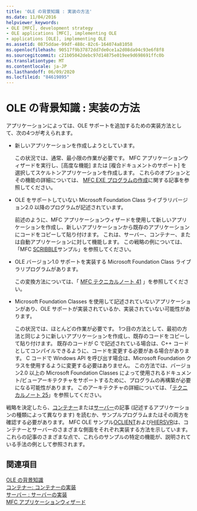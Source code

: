 ```yaml
---
title: 'OLE の背景知識 : 実装の方法'
ms.date: 11/04/2016
helpviewer_keywords:
- OLE [MFC], development strategy
- OLE applications [MFC], implementing OLE
- applications [OLE], implementing OLE
ms.assetid: 0875ddae-99df-488c-82c6-164074a81058
ms.openlocfilehash: 90517f9b37872dd7de0ce1a2d08da94c93e6f8f8
ms.sourcegitcommit: c21b05042debc97d14875e019ee9d698691ffc0b
ms.translationtype: MT
ms.contentlocale: ja-JP
ms.lasthandoff: 06/09/2020
ms.locfileid: "84619895"
---
```

# <a name="ole-background-implementation-strategies"></a>OLE の背景知識 : 実装の方法

アプリケーションによっては、OLE サポートを追加するための実装方法として、次の4つが考えられます。

- 新しいアプリケーションを作成しようとしています。

   この状況では、通常、最小限の作業が必要です。 MFC アプリケーションウィザードを実行し、[高度な機能] または [複合ドキュメントのサポート] を選択してスケルトンアプリケーションを作成します。 これらのオプションとその機能の詳細については、 [MFC EXE プログラムの作成](reference/mfc-application-wizard.md)に関する記事を参照してください。

- OLE をサポートしていない Microsoft Foundation Class ライブラリバージョン2.0 以降のプログラムが記述されています。

   前述のように、MFC アプリケーションウィザードを使用して新しいアプリケーションを作成し、新しいアプリケーションから既存のアプリケーションにコードをコピーして貼り付けます。 これは、サーバー、コンテナー、または自動アプリケーションに対して機能します。 この戦略の例については、「MFC [SCRIBBLE](../overview/visual-cpp-samples.md)サンプル」を参照してください。

- OLE バージョン1.0 サポートを実装する Microsoft Foundation Class ライブラリプログラムがあります。

   この変換方法については、「 [MFC テクニカルノート 41](tn041-mfc-ole1-migration-to-mfc-ole-2.md) 」を参照してください。

- Microsoft Foundation Classes を使用して記述されていないアプリケーションがあり、OLE サポートが実装されているか、実装されていない可能性があります。

   この状況では、ほとんどの作業が必要です。 1つ目の方法として、最初の方法と同じように新しいアプリケーションを作成し、既存のコードをコピーして貼り付けます。 既存のコードが C で記述されている場合は、C++ コードとしてコンパイルできるように、コードを変更する必要がある場合があります。 C コードで Windows API を呼び出す場合は、Microsoft Foundation クラスを使用するように変更する必要はありません。 この方法では、バージョン2.0 以上の Microsoft Foundation Classes によって使用されるドキュメント/ビューアーキテクチャをサポートするために、プログラムの再構築が必要になる可能性があります。 このアーキテクチャの詳細については、「[テクニカルノート 25](tn025-document-view-and-frame-creation.md)」を参照してください。

戦略を決定したら、[コンテナー](containers.md)または[サーバー](servers.md)の記事 (記述するアプリケーションの種類によって異なります) を読むか、サンプルプログラムまたはその両方を確認する必要があります。 MFC OLE サンプル[OCLIENT](../overview/visual-cpp-samples.md)および[HIERSVR](../overview/visual-cpp-samples.md)は、コンテナーとサーバーのさまざまな側面をそれぞれ実装する方法を示しています。 これらの記事のさまざまな点で、これらのサンプルの特定の機能が、説明されている手法の例として参照されます。

## <a name="see-also"></a>関連項目

[OLE の背景知識](ole-background.md)<br/>
[コンテナー: コンテナーの実装](containers-implementing-a-container.md)<br/>
[サーバー : サーバーの実装](servers-implementing-a-server.md)<br/>
[MFC アプリケーションウィザード](reference/mfc-application-wizard.md)
